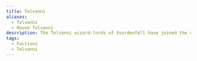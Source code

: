 ```yaml
---
title: Telvanni
aliases:
  - Telvanni
  - House Telvanni
description: The Telvanni wizard-lords of Vvardenfell have joined the competition to control and exploit Vvardenfell's land and resources.
tags:
  - Factions
  - Telvanni
---
```


